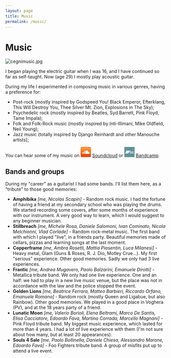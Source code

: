 ```yaml
---
layout: page
title: Music
permalink: /music/
---
```


# Music

![cegnimusic.jpg](C:\Users\neequ\OneDrive\Documenti\GitHub\neeqstock.github.io\images\cegnimusic.jpg)



I began playing the electric guitar when I was 16, and I have continued so far as self-taught. Now (age 29) I mostly play acoustic guitar.

During my life I experimented in composing music in various genres, having a preference for:

- Post-rock (mostly inspired by Godspeed 
  You! Black Emperor, Efterklang, This Will Destroy You, Thee Silver Mt. 
  Zion, Explosions in The Sky);
- Psychedelic rock (mostly inspired by Beatles, Syd Barrett, Pink Floyd, Tame Impala);
- Folk and Folk-Rock music (mostly inspired by Inti-Illimani, Mike Oldfield, Neil Young);
- Jazz music (totally inspired by Django Reinhardt and other Manouche artists);

You can hear some of my music on ![Soundcloud ](images/soundcloud_logo.png) [Soundcloud](https://soundcloud.com/nicoladavanzo) or ![Bandcamp](images/bandcamp_logo.png) [Bandcamp](https://neeqstock.bandcamp.com/).

## Bands and groups

During my "career" as a guitarist I had some bands. I'll list them here, as a "tribute" to those good memories:

- **Amphibika** *[me, Nicolas Scapin]* - 
  Random rock music. I had the fortune of having a friend at my secondary 
  school who was playing the drums. We started recording some covers, 
  after some months of experience with our instrument. A very good way to 
  learn, which I would suggest to any beginner musician.
- **Stillbreach** *[me, Michele Rosa, Daniele Salomoni, Ivan Cominato, Nicola Melchionni, Vlad Corlade]* - Random rock-metal music. The first band with which I played "live", 
  in a friends party. Beautiful memories made of cellars, pizzas and 
  learning songs at the last moment.
- **Copperframe** *[me, Ambra Rosetti, Mattia Piasentin, Luca Milanesi]* - Heavy metal, Glam (Guns & Roses, R. J. Dio, Motley Crue...). My 
  first "serious" experience. Other good memories. Sadly we only had 3 
  live experiences.
- **Frantic** *[me, Andrea Mugavero, Paolo Balzarini, Emanuele Dirotti]* - Metallica tribute band. We only had one live experience. One and an 
  half: we had to play in a new live music venue, but the place was not in
   accordance with the law and the police stopped the event.
- **Golden Lions** *[me, Beatrice Ferrara, Matteo Barbieri, Riccardo Orfano, Emanuele Romano]* - Random rock (mostly Queen and Ligabue, but also Rainbow). Other good 
  memories. We played in a good place in Voghera (PV), and at the 18 years
   party of a friend.
- **Lunatic Moon** *[me, Valerio Borioli, Elena Beltrami, Marco De Santis, Elisa Cacciatore, Edoardo Fava, Martina Corrada, Marcello Magnani]* - Pink Floyd tribute band. My biggest music experience, which lasted 
  for more than 4 years. I had a lot of live experience with them (I'm not
   sure about how many, but at least 20 appearances).
- **Souls 4 Sale** *[me, Paolo Bollinella, Daniele Chiesa, Alessandro Marone, Edoardo Fava]* - Foo Fighters tribute band. A group of misfits put up to attend a live event.
